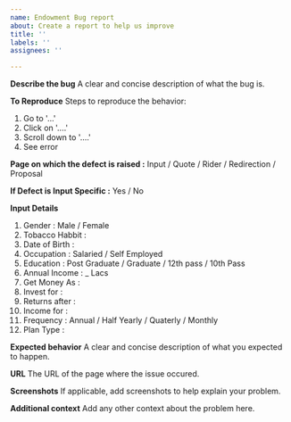 ```yaml
---
name: Endowment Bug report
about: Create a report to help us improve
title: ''
labels: ''
assignees: ''

---
```


**Describe the bug**
A clear and concise description of what the bug is.

**To Reproduce**
Steps to reproduce the behavior:
1. Go to '...'
2. Click on '....'
3. Scroll down to '....'
4. See error

**Page on which the defect is raised :** Input / Quote / Rider / Redirection / Proposal

**If Defect is Input Specific :** Yes / No

**Input Details**

1. Gender : Male / Female
2. Tobacco Habbit : 
3. Date of Birth : 
4. Occupation : Salaried / Self Employed
5. Education : Post Graduate / Graduate / 12th pass / 10th Pass
6. Annual Income : _ Lacs
7. Get Money As : 
8. Invest for : 
9. Returns after : 
10. Income for :
11. Frequency : Annual / Half Yearly / Quaterly / Monthly
12. Plan Type : 

**Expected behavior**
A clear and concise description of what you expected to happen.

**URL**
The URL of the page where the issue occured.

**Screenshots**
If applicable, add screenshots to help explain your problem.

**Additional context**
Add any other context about the problem here.
